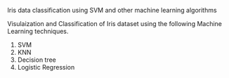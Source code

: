 Iris data classification using SVM and other machine learning algorithms

Visulaization and Classification of Iris dataset using the following Machine Learning techniques.

1. SVM
2. KNN
3. Decision tree
4. Logistic Regression 
